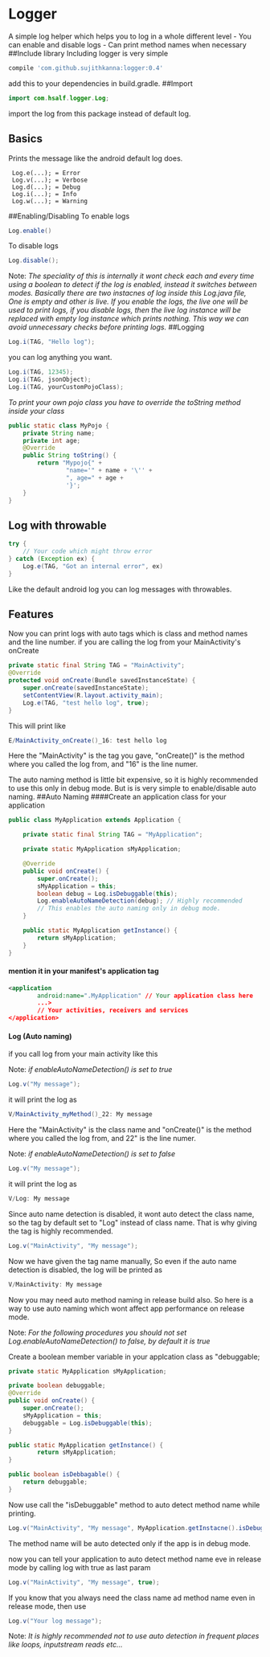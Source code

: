 # Logger
A simple log helper which helps you to log in a whole different level
	- You can enable and disable logs
	- Can print method names when necessary
##Include library
Including logger is very simple
```groovy
compile 'com.github.sujithkanna:logger:0.4'
```
add this to your dependencies in build.gradle.
##Import
```java
import com.hsalf.logger.Log;
```
import the log from this package instead of default log.
## Basics
Prints the message like the android default log does.

	 Log.e(...); = Error
	 Log.v(...); = Verbose
	 Log.d(...); = Debug
	 Log.i(...); = Info
	 Log.w(...); = Warning

##Enabling/Disabling
To enable logs
```java
Log.enable()
```
To disable logs
```java
Log.disable();
```
Note: *The speciality of this is internally it wont check each and every time using a boolean to detect if the log is enabled, instead it switches between modes. Basically there are two instacnes of log inside this Log.java file, One is empty and other is live. If you enable the logs, the live one will be used to print logs, if you disable logs, then the live log instance will be replaced with empty log instance which prints nothing. This way we can avoid unnecessary checks before printing logs.*
##Logging
```java
Log.i(TAG, "Hello log");
```
you can log anything you want.
```java
Log.i(TAG, 12345);
Log.i(TAG, jsonObject);
Log.i(TAG, yourCustomPojoClass);
```
*To print your own pojo class you have to override the toString method inside your class*

```java
public static class MyPojo {
    private String name;
    private int age;
    @Override
    public String toString() {
        return "Mypojo{" +
                "name='" + name + '\'' +
                ", age=" + age +
                '}';
    }
}

```

## Log with throwable
```java
try {
	// Your code which might throw error
} catch (Exception ex) {
	Log.e(TAG, "Got an internal error", ex)
}
```
Like the default android log you can log messages with throwables.
## Features
Now you can print logs with auto tags which is class and method names and the line number.
if you are calling the log from your MainActivity's onCreate

```java
private static final String TAG = "MainActivity";
@Override
protected void onCreate(Bundle savedInstanceState) {
    super.onCreate(savedInstanceState);
    setContentView(R.layout.activity_main);
    Log.e(TAG, "test hello log", true);
}
```
This will print like
```groovy
E/MainActivity_onCreate()_16: test hello log
```

Here the "MainActivity" is the tag you gave, "onCreate()" is the method where you called the log from, and "16" is the line numer.

The auto naming method is little bit expensive, so it is highly recommended to use this only in debug mode. But is is very simple to enable/disable auto naming.
##Auto Naming
####Create an application class for your application
```java
public class MyApplication extends Application {

    private static final String TAG = "MyApplication";

    private static MyApplication sMyApplication;

    @Override
    public void onCreate() {
        super.onCreate();
        sMyApplication = this;
        boolean debug = Log.isDebuggable(this);
        Log.enableAutoNameDetection(debug); // Highly recommended
        // This enables the auto naming only in debug mode.
    }

    public static MyApplication getInstance() {
        return sMyApplication;
    }
}
```
#### mention it in your manifest's application tag
```xml
<application
        android:name=".MyApplication" // Your application class here
        ...>
		// Your activities, receivers and services
</application>
```

#### Log (Auto naming)
if you call log from your main activity like this

Note: *if enableAutoNameDetection() is set to true*
```java
Log.v("My message");
```
it will print the log as
```groovy
V/MainActivity_myMethod()_22: My message
```
Here the "MainActivity" is the class name and "onCreate()" is the method where you called the log from, and 22" is the line numer.

Note: *if enableAutoNameDetection() is set to false*
```java
Log.v("My message");
```
it will print the log as
```groovy
V/Log: My message
```
Since auto name detection is disabled, it wont auto detect the class name, so the tag by default set to "Log" instead of class name. That is why giving the tag is highly recommended.

```java
Log.v("MainActivity", "My message");
```
Now we have given the tag name manually, So even if the auto name detection is disabled, the log will be printed as
```groovy
V/MainActivity: My message
```
Now you may need auto method naming in release build also.
So here is a way to use auto naming which wont affect app performance on release mode.

Note: *For the following procedures you should not set Log.enableAutoNameDetection() to false, by default it is true*

Create a boolean member variable in your applcation class as "debuggable;

```java
private static MyApplication sMyApplication;

private boolean debuggable;
@Override
public void onCreate() {
    super.onCreate();
    sMyApplication = this;
    debuggable = Log.isDebuggable(this);
}

public static MyApplication getInstance() {
        return sMyApplication;
}

public boolean isDebbagable() {
	return debuggable;
}
```

Now use call the "isDebuggable" method to auto detect method name while printing.

```java
Log.v("MainActivity", "My message", MyApplication.getInstacne().isDebuggalbe());
```

The method name will be auto detected only if the app is in debug mode.

now you can tell your application to auto detect method name eve in release mode by calling log with true as last param
```java
Log.v("MainActivity", "My message", true);
```
If you know that you always need the class name ad method name even in release mode, then use
```java
Log.v("Your log message");
```
Note: *It is highly recommended not to use auto detection in frequent places like loops, inputstream reads etc...*
